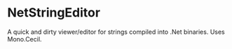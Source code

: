 # NetStringEditor

A quick and dirty viewer/editor for strings compiled into .Net binaries. Uses Mono.Cecil.